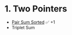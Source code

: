 # 1. Two Pointers
- [Pair Sum Sorted]([https://link-url-here.org](https://leetcode.com/problems/two-sum-ii-input-array-is-sorted/description/))  ✅ +1
- Triplet Sum
